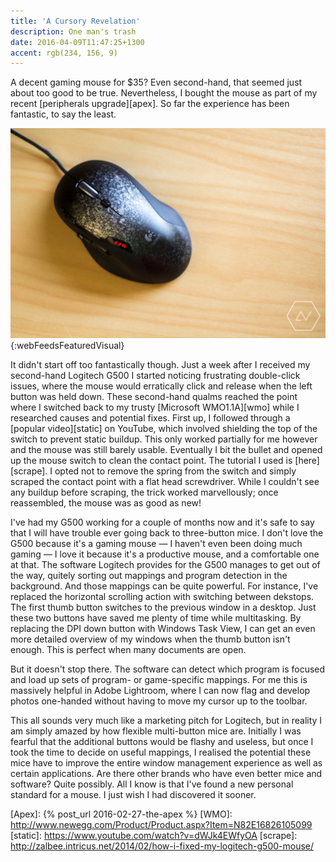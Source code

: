 ```yaml
---
title: 'A Cursory Revelation'
description: One man's trash
date: 2016-04-09T11:47:25+1300
accent: rgb(234, 156, 9)
---
```


A decent gaming mouse for \$35? Even second-hand, that seemed just about too good to be true. Nevertheless, I bought the mouse as part of my recent [peripherals upgrade][apex]. So far the experience has been fantastic, to say the least.

![](./g500.jpg){:webFeedsFeaturedVisual}

It didn't start off too fantastically though. Just a week after I received my second-hand Logitech G500 I started noticing frustrating double-click issues, where the mouse would erratically click and release when the left button was held down. These second-hand qualms reached the point where I switched back to my trusty [Microsoft WMO1.1A][wmo] while I researched causes and potential fixes. First up, I followed through a [popular video][static] on YouTube, which involved shielding the top of the switch to prevent static buildup. This only worked partially for me however and the mouse was still barely usable. Eventually I bit the bullet and opened up the mouse switch to clean the contact point. The tutorial I used is [here][scrape]. I opted not to remove the spring from the switch and simply scraped the contact point with a flat head screwdriver. While I couldn't see any buildup before scraping, the trick worked marvellously; once reassembled, the mouse was as good as new!

I've had my G500 working for a couple of months now and it's safe to say that I will have trouble ever going back to three-button mice. I don't love the G500 because it's a gaming mouse &mdash; I haven't even been doing much gaming &mdash; I love it because it's a productive mouse, and a comfortable one at that. The software Logitech provides for the G500 manages to get out of the way, quitely sorting out mappings and program detection in the background. And those mappings can be quite powerful. For instance, I've replaced the horizontal scrolling action with switching between dekstops. The first thumb button switches to the previous window in a desktop. Just these two buttons have saved me plenty of time while multitasking. By replacing the DPI down button with Windows Task View, I can get an even more detailed overview of my windows when the thumb button isn't enough. This is perfect when many documents are open.

But it doesn't stop there. The software can detect which program is focused and load up sets of program- or game-specific mappings. For me this is massively helpful in Adobe Lightroom, where I can now flag and develop photos one-handed without having to move my cursor up to the toolbar.

This all sounds very much like a marketing pitch for Logitech, but in reality I am simply amazed by how flexible multi-button mice are. Initially I was fearful that the additional buttons would be flashy and useless, but once I took the time to decide on useful mappings, I realised the potential these mice have to improve the entire window management experience as well as certain applications. Are there other brands who have even better mice and software? Quite possibly. All I know is that I've found a new personal standard for a mouse. I just wish I had discovered it sooner.

[Apex]: {% post_url 2016-02-27-the-apex %}
[WMO]: http://www.newegg.com/Product/Product.aspx?Item=N82E16826105099
[static]: https://www.youtube.com/watch?v=dWJk4EWfyOA
[scrape]: http://zalbee.intricus.net/2014/02/how-i-fixed-my-logitech-g500-mouse/

